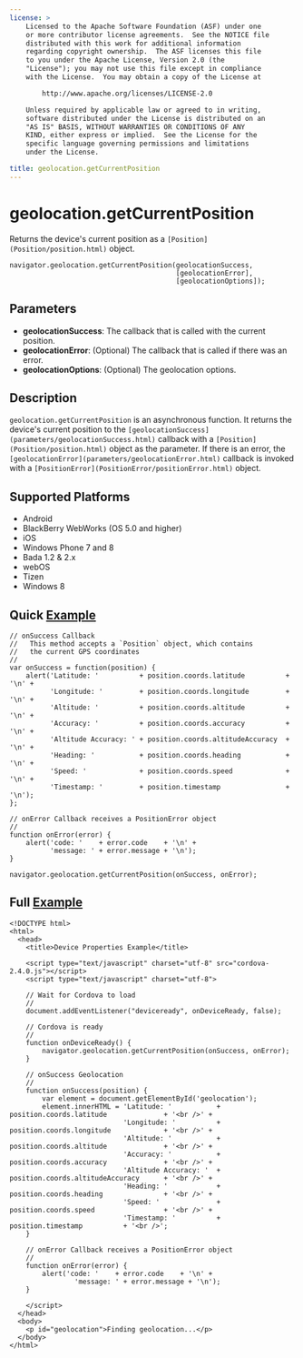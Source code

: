 ```yaml
---
license: >
    Licensed to the Apache Software Foundation (ASF) under one
    or more contributor license agreements.  See the NOTICE file
    distributed with this work for additional information
    regarding copyright ownership.  The ASF licenses this file
    to you under the Apache License, Version 2.0 (the
    "License"); you may not use this file except in compliance
    with the License.  You may obtain a copy of the License at

        http://www.apache.org/licenses/LICENSE-2.0

    Unless required by applicable law or agreed to in writing,
    software distributed under the License is distributed on an
    "AS IS" BASIS, WITHOUT WARRANTIES OR CONDITIONS OF ANY
    KIND, either express or implied.  See the License for the
    specific language governing permissions and limitations
    under the License.

title: geolocation.getCurrentPosition
---
```


geolocation.getCurrentPosition
==============================

Returns the device's current position as a `[Position](Position/position.html)` object.

    navigator.geolocation.getCurrentPosition(geolocationSuccess, 
                                             [geolocationError], 
                                             [geolocationOptions]);

Parameters
----------

- __geolocationSuccess__: The callback that is called with the current position.
- __geolocationError__: (Optional) The callback that is called if there was an error.
- __geolocationOptions__: (Optional) The geolocation options.

Description
-----------

`geolocation.getCurrentPosition` is an asynchronous function. It returns the device's current position to the `[geolocationSuccess](parameters/geolocationSuccess.html)` callback with a `[Position](Position/position.html)` object as the parameter.  If there is an error, the `[geolocationError](parameters/geolocationError.html)` callback is invoked with a `[PositionError](PositionError/positionError.html)` object.


Supported Platforms
-------------------

- Android
- BlackBerry WebWorks (OS 5.0 and higher)
- iOS
- Windows Phone 7 and 8
- Bada 1.2 & 2.x
- webOS
- Tizen
- Windows 8

Quick [Example](../storage/storage.opendatabase.html)
-------------

    // onSuccess Callback
    //   This method accepts a `Position` object, which contains
    //   the current GPS coordinates
    //
    var onSuccess = function(position) {
        alert('Latitude: '          + position.coords.latitude          + '\n' +
              'Longitude: '         + position.coords.longitude         + '\n' +
              'Altitude: '          + position.coords.altitude          + '\n' +
              'Accuracy: '          + position.coords.accuracy          + '\n' +
              'Altitude Accuracy: ' + position.coords.altitudeAccuracy  + '\n' +
              'Heading: '           + position.coords.heading           + '\n' +
              'Speed: '             + position.coords.speed             + '\n' +
              'Timestamp: '         + position.timestamp                + '\n');
    };

    // onError Callback receives a PositionError object
    //
    function onError(error) {
        alert('code: '    + error.code    + '\n' +
              'message: ' + error.message + '\n');
    }

    navigator.geolocation.getCurrentPosition(onSuccess, onError);

Full [Example](../storage/storage.opendatabase.html)
------------

    <!DOCTYPE html>
    <html>
      <head>
        <title>Device Properties Example</title>

        <script type="text/javascript" charset="utf-8" src="cordova-2.4.0.js"></script>
        <script type="text/javascript" charset="utf-8">

        // Wait for Cordova to load
        //
        document.addEventListener("deviceready", onDeviceReady, false);

        // Cordova is ready
        //
        function onDeviceReady() {
            navigator.geolocation.getCurrentPosition(onSuccess, onError);
        }
    
        // onSuccess Geolocation
        //
        function onSuccess(position) {
            var element = document.getElementById('geolocation');
            element.innerHTML = 'Latitude: '           + position.coords.latitude              + '<br />' +
                                'Longitude: '          + position.coords.longitude             + '<br />' +
                                'Altitude: '           + position.coords.altitude              + '<br />' +
                                'Accuracy: '           + position.coords.accuracy              + '<br />' +
                                'Altitude Accuracy: '  + position.coords.altitudeAccuracy      + '<br />' +
                                'Heading: '            + position.coords.heading               + '<br />' +
                                'Speed: '              + position.coords.speed                 + '<br />' +
                                'Timestamp: '          +                                   position.timestamp          + '<br />';
        }
    
        // onError Callback receives a PositionError object
        //
        function onError(error) {
            alert('code: '    + error.code    + '\n' +
                    'message: ' + error.message + '\n');
        }

        </script>
      </head>
      <body>
        <p id="geolocation">Finding geolocation...</p>
      </body>
    </html>
